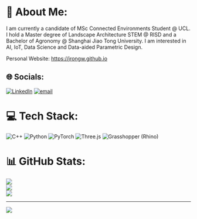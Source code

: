 # 💫 About Me:
I am currently a candidate of MSc Connected Environments Student @ UCL. I hold a  Master degree of Landscape Architecture STEM @ RISD and a Bachelor of Agronomy @ Shanghai Jiao Tong University. I am interested in AI, IoT, Data Science and Data-aided Parametric Design. 

Personal Website: https://jrongw.github.io


## 🌐 Socials:
[![LinkedIn](https://img.shields.io/badge/LinkedIn-%230077B5.svg?logo=linkedin&logoColor=white)](https://linkedin.com/in/https://www.linkedin.com/in/junrong-wang-41a28722a/) [![email](https://img.shields.io/badge/Email-D14836?logo=gmail&logoColor=white)](mailto:junrong.wang.25@ucl.ac.uk) 

# 💻 Tech Stack:
![C++](https://img.shields.io/badge/c++-%2300599C.svg?style=for-the-badge&logo=c%2B%2B&logoColor=white) ![Python](https://img.shields.io/badge/python-3670A0?style=for-the-badge&logo=python&logoColor=ffdd54) ![PyTorch](https://img.shields.io/badge/PyTorch-%23EE4C2C.svg?style=for-the-badge&logo=pytorch&logoColor=white) ![Three.js](https://img.shields.io/badge/Three.js-000000?style=for-the-badge&logo=threedotjs&logoColor=white) ![Grasshopper (Rhino)](https://img.shields.io/badge/Grasshopper%20(Rhino)-00763A?style=for-the-badge&logo=rhinoceros&logoColor=white)



# 📊 GitHub Stats:
![](https://github-readme-stats.vercel.app/api?username=JRONGW&theme=dark&hide_border=false&include_all_commits=false&count_private=false)<br/>
![](https://nirzak-streak-stats.vercel.app/?user=JRONGW&theme=dark&hide_border=false)<br/>
![](https://github-readme-stats.vercel.app/api/top-langs/?username=JRONGW&theme=dark&hide_border=false&include_all_commits=false&count_private=false&layout=compact)

---
[![](https://visitcount.itsvg.in/api?id=JRONGW&icon=0&color=0)](https://visitcount.itsvg.in)

<!-- Proudly created with GPRM ( https://gprm.itsvg.in ) -->
